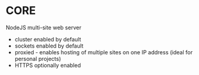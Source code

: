# CORE
NodeJS multi-site web server
- cluster enabled by default
- sockets enabled by default
- proxied - enables hosting of multiple sites on one IP address (ideal for personal projects)
- HTTPS optionally enabled